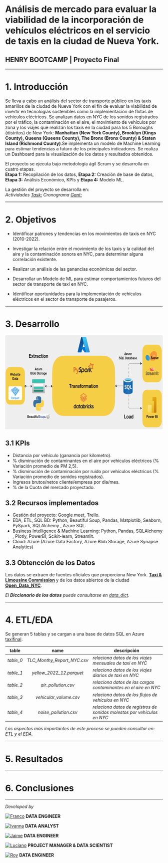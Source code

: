 # <h1> Análisis de mercado para evaluar la viabilidad de la incorporación de vehículos eléctricos en el servicio de taxis en la ciudad de Nueva York. </h1> 
## **HENRY BOOTCAMP | Proyecto Final**
<hr>

# 1. Introducción

Se lleva a cabo un análisis del sector de transporte público en los taxis amarillos de la ciudad de Nueva York con el fin de evaluar la viabilidad de invertir en tecnologías sostenibles como la implementación de flotas de vehículos eléctricos. Se analizan datos en NYC de los sonidos registrados por el tráfico, la contaminación en el aire, el movimiento de vehículos por zona y los viajes que realizan los taxis en la ciudad para  los 5 Boroughs (distritos) de New York: **Manhattan (New York County), Brooklyn (Kings County), Queens (Queens County), The Bronx (Bronx County) & Staten Island (Richmond County)**.Se implementa un modelo de Machine Learning  para estimar tendencias a futuro de los principales indicadores. Se realiza un Dashboard para la visualización de los datos y resultados obtenidos. <br>

El proyecto se ejecuta bajo metodología ágil Scrum y se desarrolla en cuatro etapas.<br>
**Etapa 1:** Recopilación de los datos, **Etapa 2:** Creación de base de datos, **Etapa 3:** Análisis Económico, KPIs y **Etapa 4:** Modelo ML. <br>

La gestión del proyecto se desarrolla en:<br>
*Actividades [Task:](https://trello.com/b/BBq6OTiJ/proyecto-final) Cronograma [Gant:](https://docs.google.com/spreadsheets/d/10gupD91IRV9KfblHfoy6fAw1rV6vu_gw6LNHp0itnfo/edit#gid=1709744959)*

<hr>

# 2. Objetivos

- Identificar patrones y tendencias en los movimientos de taxis en NYC (2010-2022).<br>
 
- Investigar la relación entre el movimiento de los taxis y la calidad del aire y la contaminación sonora en NYC, para determinar alguna  correlación existente. <br>

- Realizar un análisis de las ganancias económicas del sector. <br>

- Desarrollar un Modelo de ML para estimar comportamientos futuros del sector de transporte de taxi en NYC.<br>

- Identificar oportunidades para la implementación de vehículos eléctricos en el sector de transporte de pasajeros.

<hr>

# 3. Desarrollo

<img src="src/esquema.png" width="800" height="300"/>


## 3.1 KPIs 
-  Distancia por vehículo (ganancia por kilometro).<br>
-  % disminución de contaminantes en el aire por vehículos eléctricos (% Variación promedio de PM 2,5).
-  % disminución de contaminación por ruido por vehículos eléctricos (% Variación promedio de sonidos registrados).
-  Ingresos brutos/netos cliente/empresa por dia/mes.<br>
-  % de la Cuota del mercado proyectado.

## 3.2 Recursos implementados

- Gestión del proyecto: Google meet, Trello.<br>
- EDA, ETL, SQL BD: Python, Beautiful Soup, Pandas, Matplotlib,  Seaborn, PySpark, SQLAlchemy , Azure SQL.<br> 
- Business Intelligence & Machine Learning: Python, Pandas, SQLAlchemy , Plotly, PowerBI, Scikit-learn, Streamlit.<br> 
- Cloud: Azure (Azure Data Factory, Azure Blob Storage, Azure Synapse Analytics) <br>

## 3.3 Obtencción de los Datos

Los datos se extraen de fuentes oficiales que proporciona  New York.  [**Taxi & Limousine Commission**](https://www.nyc.gov/site/tlc/about/tlc-trip-record-data.page) y de los datos abiertos de la ciudad [**Open_Data_NYC**](https://data.cityofnewyork.us/).<br> 

*El **Diccionario de los datos** puede consultarse en [data_dict](https://github.com/francomyburg/Proyecto_grupal_DS).*

<hr>

# 4. ETL/EDA

 Se generan 5 tablas y se cargan a una base de datos SQL en Azure [taxifinal](https://github.com/francomyburg/Proyecto_grupal_DS/tree/main/1.ETL/DATABASE).  <br>

| **table** | **name** | **descripción** |
|:---:|:---:|---|
| _table_0_ | _TLC_Monthy_Report_NYC.csv_ | _relaciona datos de los viajes mensuales de taxi en NYC_ |
| _table_1_ | _yellow_2022_12.parquet_ | _relaciona datos de los viajes diarios de taxi en NYC_ |
| _table_2_ | _air_pollution.csv_ | _relaciona datos de las cargas contaminantes en el aire en NYC_ |
| _table_3_ | _vehicular_volume.csv_ | _relaciona datos de los flujos de vehículos en NYC_ |
| _table_4_ | _noise_pollution.csv_ | _relaciona datos de registros de sonidos molestos por vehículos en NYC_ |

*Los aspectos más importantes de este proceso se pueden consultar en: [ETL](https://github.com/francomyburg/Proyecto_grupal_DS/tree/main/1.ETL) y el [EDA](https://github.com/francomyburg/Proyecto_grupal_DS/tree/main/2.EDA).*<br>



<hr>



# 5. Resultados
<hr>

# 6. Conclusiones

<hr>

*Developed by*

<a href="https://www.linkedin.com/in/franco-jonas-myburg-6095b8255/"><img alt="Franco" title="Connect with Franco" src="https://img.shields.io/badge/Franco Myburg-0077B5?style=flat&logo=Linkedin&logoColor=white"></a> **DATA ENGINEER**

<a href="https://www.linkedin.com/in/ivannagvdc/"><img alt="Ivanna" title="Connect with Ivanna" src="https://img.shields.io/badge/Ivanna Villa-0077B5?style=flat&logo=Linkedin&logoColor=white"></a> **DATA ANALYST**

<a href="https://www.linkedin.com/in/jospinoponce/"><img alt="Jaime" title="Connect with Jaime" src="https://img.shields.io/badge/Jaime Ospino-0077B5?style=flat&logo=Linkedin&logoColor=white"></a> **DATA ENGINEER**

<a href="https://www.linkedin.com/in/takticflow/"><img alt="Luciano" title="Connect with Luciano" src="https://img.shields.io/badge/Luciano Larrea-0077B5?style=flat&logo=Linkedin&logoColor=white"></a> **PROJECT MANAGER & DATA SCIENTIST**

<a href="https://www.linkedin.com/in/royquillca/"><img alt="Roy" title="Connect with Roy" src="https://img.shields.io/badge/Roy Quillca-0077B5?style=flat&logo=Linkedin&logoColor=white"></a> **DATA ENGINEER**




